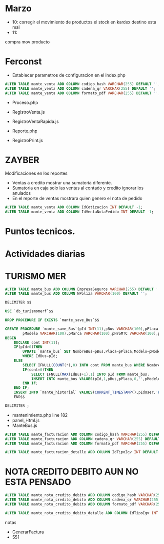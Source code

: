 # Marzo
- 10: corregir el movimiento de productos el stock en kardex destino esta mal
- 11:

compra
mov producto

# Ferconst
* Establecer parametros de configuracion en el index.php
```SQL
ALTER TABLE mante_venta ADD COLUMN codigo_hash VARCHAR(255) DEFAULT '';
ALTER TABLE mante_venta ADD COLUMN cadena_qr VARCHAR(255) DEFAULT '';
ALTER TABLE mante_venta ADD COLUMN formato_pdf VARCHAR(255) DEFAULT '';
```
* Proceso.php
* RegistroVenta.js
* RegistroVentaRapida.js

* Reporte.php
* RegistroPrint.js


# ZAYBER
Modificaciones en los reportes
* Ventas a credito mostrar una sumatoria diferente.
* Sumatoria en caja solo las ventas al contado y credito ignorar los anulados
* En el reporte de ventas mostrara quien genero el nota de pedido


```SQL
ALTER TABLE mante_venta ADD COLUMN IdCotizacion INT DEFAULT -1;
ALTER TABLE mante_venta ADD COLUMN IdVentaNotaPedido INT DEFAULT -1;
```


# Puntos tecnicos.
# Actividades diarias

# TURISMO MER
```sql
ALTER TABLE mante_bus ADD COLUMN EmpresaSeguros VARCHAR(255) DEFAULT '';
ALTER TABLE mante_bus ADD COLUMN NPoliza VARCHAR(100) DEFAULT '';
```

```sql
DELIMITER $$

USE `db_turismomerf`$$

DROP PROCEDURE IF EXISTS `mante_save_Bus`$$

CREATE PROCEDURE `mante_save_Bus`(pId INT(11),pBus VARCHAR(100),pPlaca VARCHAR(100),
		pModelo VARCHAR(100),pMarca VARCHAR(100),pNroMTC VARCHAR(100),pEstado INT(11),pIdUser INT(11), pEmpresaSeguros VARCHAR(255), pNPoliza VARCHAR(100))
BEGIN
	DECLARE cont INT(11);
	IF(pId>0)THEN
		UPDATE `mante_bus` SET NombreBus=pBus,Placa=pPlaca,Modelo=pModelo,Marca=pMarca,Estado=pEstado,NroMTC=pNroMTC,EmpresaSeguros=pEmpresaSeguros,NPoliza=pNPoliza
		WHERE IdBus=pId;
	ELSE
		SELECT IFNULL(COUNT(*),0) INTO cont FROM mante_bus WHERE NombreBus=pBus;
		IF(cont=0)THEN
			SELECT IFNULL(MAX(IdBus+1),1) INTO pId FROM mante_bus;
			INSERT INTO mante_bus VALUES(pId,1,pBus,pPlaca,0,'',pModelo,pMarca,pEstado,pNroMTC,pEmpresaSeguros,pNPoliza);
		END IF;
	END IF;
	INSERT INTO `mante_historial` VALUES(CURRENT_TIMESTAMP(),pIdUser,'Registrar/Editar Bus','Bus');
    END$$

DELIMITER ;
```

* mantenimiento.php line 182
* panel_Html.js
* ManteBus.js

```sql
ALTER TABLE mante_facturacion ADD COLUMN codigo_hash VARCHAR(255) DEFAULT '';
ALTER TABLE mante_facturacion ADD COLUMN cadena_qr VARCHAR(255) DEFAULT '';
ALTER TABLE mante_facturacion ADD COLUMN formato_pdf VARCHAR(255) DEFAULT '';
```

```sql
ALTER TABLE mante_facturacion_detalle ADD COLUMN IdTipoIgv INT DEFAULT 0;
```

# NOTA CREDITO DEBITO AUN NO ESTA PENSADO
```sql
ALTER TABLE mante_nota_credito_debito ADD COLUMN codigo_hash VARCHAR(255) DEFAULT '';
ALTER TABLE mante_nota_credito_debito ADD COLUMN cadena_qr VARCHAR(255) DEFAULT '';
ALTER TABLE mante_nota_credito_debito ADD COLUMN formato_pdf VARCHAR(255) DEFAULT '';
```

```sql
ALTER TABLE mante_nota_credito_debito_detalle ADD COLUMN IdTipoIgv INT DEFAULT 0;
```


notas
- GenerarFactura
- 551